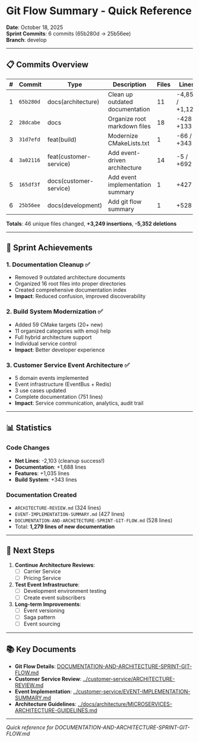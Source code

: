 # Git Flow Summary - Quick Reference

**Date**: October 18, 2025  
**Sprint Commits**: 6 commits (65b280d → 25b56ee)  
**Branch**: develop

---

## 📋 Commits Overview

| # | Commit | Type | Description | Files | Lines |
|---|--------|------|-------------|-------|-------|
| 1 | `65b280d` | docs(architecture) | Clean up outdated documentation | 11 | -4,853 / +1,126 |
| 2 | `28dcabe` | docs | Organize root markdown files | 18 | -428 / +133 |
| 3 | `31d7efd` | feat(build) | Modernize CMakeLists.txt | 1 | -66 / +343 |
| 4 | `3a02116` | feat(customer-service) | Add event-driven architecture | 14 | -5 / +692 |
| 5 | `165df3f` | docs(customer-service) | Add event implementation summary | 1 | +427 |
| 6 | `25b56ee` | docs(development) | Add git flow summary | 1 | +528 |

**Totals**: 46 unique files changed, **+3,249 insertions**, **-5,352 deletions**

---

## 🎯 Sprint Achievements

### 1. Documentation Cleanup ✅
- Removed 9 outdated architecture documents
- Organized 16 root files into proper directories
- Created comprehensive documentation index
- **Impact**: Reduced confusion, improved discoverability

### 2. Build System Modernization ✅
- Added 59 CMake targets (20+ new)
- 11 organized categories with emoji help
- Full hybrid architecture support
- Individual service control
- **Impact**: Better developer experience

### 3. Customer Service Event Architecture ✅
- 5 domain events implemented
- Event infrastructure (EventBus + Redis)
- 3 use cases updated
- Complete documentation (751 lines)
- **Impact**: Service communication, analytics, audit trail

---

## 📊 Statistics

### Code Changes
- **Net Lines**: -2,103 (cleanup success!)
- **Documentation**: +1,688 lines
- **Features**: +1,035 lines
- **Build System**: +343 lines

### Documentation Created
- `ARCHITECTURE-REVIEW.md` (324 lines)
- `EVENT-IMPLEMENTATION-SUMMARY.md` (427 lines)
- `DOCUMENTATION-AND-ARCHITECTURE-SPRINT-GIT-FLOW.md` (528 lines)
- Total: **1,279 lines of new documentation**

---

## 🚀 Next Steps

1. **Continue Architecture Reviews**:
   - [ ] Carrier Service
   - [ ] Pricing Service

2. **Test Event Infrastructure**:
   - [ ] Development environment testing
   - [ ] Create event subscribers

3. **Long-term Improvements**:
   - [ ] Event versioning
   - [ ] Saga pattern
   - [ ] Event sourcing

---

## 📚 Key Documents

- **Git Flow Details**: [DOCUMENTATION-AND-ARCHITECTURE-SPRINT-GIT-FLOW.md](./DOCUMENTATION-AND-ARCHITECTURE-SPRINT-GIT-FLOW.md)
- **Customer Service Review**: [../customer-service/ARCHITECTURE-REVIEW.md](../customer-service/ARCHITECTURE-REVIEW.md)
- **Event Implementation**: [../customer-service/EVENT-IMPLEMENTATION-SUMMARY.md](../customer-service/EVENT-IMPLEMENTATION-SUMMARY.md)
- **Architecture Guidelines**: [../docs/architecture/MICROSERVICES-ARCHITECTURE-GUIDELINES.md](../docs/architecture/MICROSERVICES-ARCHITECTURE-GUIDELINES.md)

---

*Quick reference for DOCUMENTATION-AND-ARCHITECTURE-SPRINT-GIT-FLOW.md*
